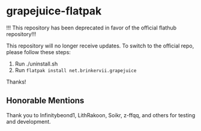 # grapejuice-flatpak
!!! This repository has been deprecated in favor of the official flathub repository!!!

This repository will no longer receive updates. To switch to the official repo, please follow these steps:
1. Run ./uninstall.sh
2. Run `flatpak install net.brinkervii.grapejuice`

Thanks!

## Honorable Mentions
Thank you to Infinitybeond1, LithRakoon, Soikr, z-ffqq, and others for testing and development.
